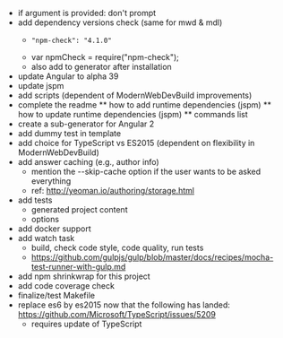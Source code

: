 * if argument is provided: don't prompt
* add dependency versions check (same for mwd & mdl)
  *     "npm-check": "4.1.0"
  * var npmCheck = require("npm-check");
  * also add to generator after installation
* update Angular to alpha 39
* update jspm
* add scripts (dependent of ModernWebDevBuild improvements)
* complete the readme
** how to add runtime dependencies (jspm)
** how to update runtime dependencies (jspm)
** commands list
* create a sub-generator for Angular 2
* add dummy test in template
* add choice for TypeScript vs ES2015 (dependent on flexibility in ModernWebDevBuild)
* add answer caching (e.g., author info)
  * mention the --skip-cache option if the user wants to be asked everything
  * ref: http://yeoman.io/authoring/storage.html
* add tests
  * generated project content
  * options
* add docker support
* add watch task
  * build, check code style, code quality, run tests
  * https://github.com/gulpjs/gulp/blob/master/docs/recipes/mocha-test-runner-with-gulp.md
* add npm shrinkwrap for this project
* add code coverage check
* finalize/test Makefile
* replace es6 by es2015 now that the following has landed: https://github.com/Microsoft/TypeScript/issues/5209
  * requires update of TypeScript
